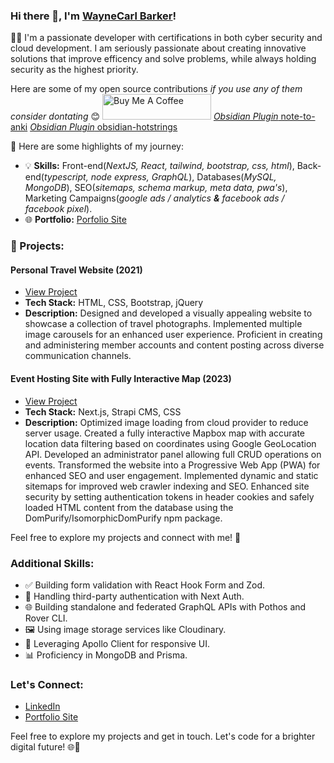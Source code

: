 ### Hi there 👋, I'm [WayneCarl Barker](https://wakywayne-blog.vercel.app/)!

👨‍💻 I'm a passionate developer with certifications in both cyber security and cloud development. I am seriously passionate about creating innovative solutions that improve efficency and solve problems, while always holding security as the highest priority.

Here are some of my open source contributions _if you use any of them consider dontating_ 😊 
<a href="https://www.buymeacoffee.com/roniemartinez" target="_blank"><img src="https://cdn.buymeacoffee.com/buttons/default-orange.png" alt="Buy Me A Coffee" height="41" width="174"></a>
[_Obsidian Plugin_ note-to-anki](https://github.com/wakywayne/note-to-anki)
[_Obsidian Plugin_ obsidian-hotstrings](https://github.com/wakywayne/obsidian-hotstrings)

🚀 Here are some highlights of my journey:

- 💡 **Skills:** Front-end(_NextJS, React, tailwind, bootstrap, css, html_), Back-end(_typescript, node express, GraphQL_), Databases(_MySQL, MongoDB_), SEO(_sitemaps, schema markup, meta data, pwa's_), Marketing Campaigns(_google ads / analytics **&** facebook ads / facebook pixel_).
- 🌐 **Portfolio:** [Porfolio Site](https://wakywayne-blog.vercel.app/)

### 🌟 Projects:

#### Personal Travel Website (2021)
- [View Project](https://wayneswildworld.com)
- **Tech Stack:** HTML, CSS, Bootstrap, jQuery
- **Description:** Designed and developed a visually appealing website to showcase a collection of travel photographs. Implemented multiple image carousels for an enhanced user experience. Proficient in creating and administering member accounts and content posting across diverse communication channels.

#### Event Hosting Site with Fully Interactive Map (2023)
- [View Project](https://wellruntournaments.vercel.app)
- **Tech Stack:** Next.js, Strapi CMS, CSS
- **Description:** Optimized image loading from cloud provider to reduce server usage. Created a fully interactive Mapbox map with accurate location data filtering based on coordinates using Google GeoLocation API. Developed an administrator panel allowing full CRUD operations on events. Transformed the website into a Progressive Web App (PWA) for enhanced SEO and user engagement. Implemented dynamic and static sitemaps for improved web crawler indexing and SEO. Enhanced site security by setting authentication tokens in header cookies and safely loaded HTML content from the database using the DomPurify/IsomorphicDomPurify npm package.

Feel free to explore my projects and connect with me! 🚀

### Additional Skills:

- ✅ Building form validation with React Hook Form and Zod.
- 🔐 Handling third-party authentication with Next Auth.
- 🌐 Building standalone and federated GraphQL APIs with Pothos and Rover CLI.
- 🖼️ Using image storage services like Cloudinary.
- 🚀 Leveraging Apollo Client for responsive UI.
- 📊 Proficiency in MongoDB and Prisma.

### Let's Connect:

- [LinkedIn](https://www.linkedin.com/in/waynecarl-barker-50b502284/)
- [Portfolio Site](https://wakywayne-blog.vercel.app/)

Feel free to explore my projects and get in touch. Let's code for a brighter digital future! 🌐💼


<!--
**wakywayne/wakywayne** is a ✨ _special_ ✨ repository because its `README.md` (this file) appears on your GitHub profile.

Here are some ideas to get you started:

- 🔭 I’m currently working on ...
- 🌱 I’m currently learning ...
- 👯 I’m looking to collaborate on ...
- 🤔 I’m looking for help with ...
- 💬 Ask me about ...
- 📫 How to reach me: ...
- 😄 Pronouns: ...
- ⚡ Fun fact: ...
-->
